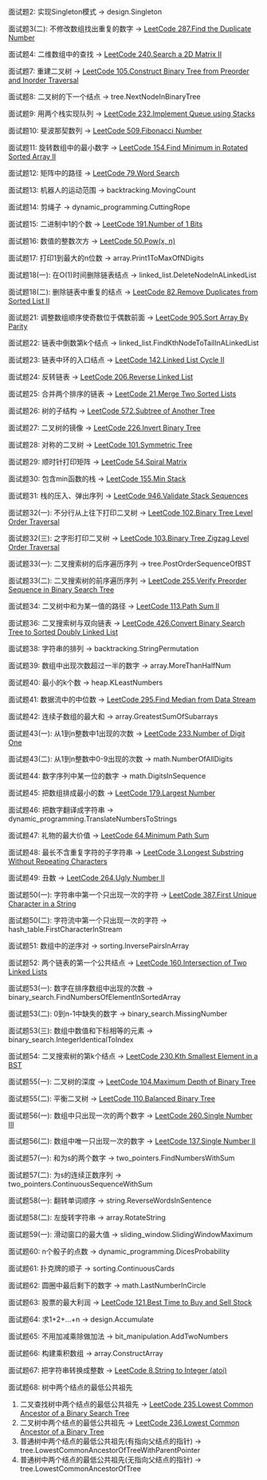 面试题2: 实现Singleton模式 -> design.Singleton

面试题3(二): 不修改数组找出重复的数字 -> [LeetCode 287.Find the Duplicate Number](https://github.com/daocrossover/Leetcode-Java/blob/master/src/two_pointers/FindTheDuplicateNumber.java)

面试题4: 二维数组中的查找 -> [LeetCode 240.Search a 2D Matrix II](https://github.com/daocrossover/Leetcode-Java/blob/master/src/binary_search/SearchA2DMatrixII.java)

面试题7: 重建二叉树 -> [LeetCode 105.Construct Binary Tree from Preorder and Inorder Traversal](https://github.com/daocrossover/Leetcode-Java/blob/master/src/tree/ConstructBinaryTreeFromPreorderAndInorderTraversal.java)

面试题8: 二叉树的下一个结点 -> tree.NextNodeInBinaryTree

面试题9: 用两个栈实现队列 -> [LeetCode 232.Implement Queue using Stacks](https://github.com/daocrossover/Leetcode-Java/blob/master/src/stack/ImplementQueueUsingStacks.java)

面试题10: 斐波那契数列 -> [LeetCode 509.Fibonacci Number](https://github.com/daocrossover/Leetcode-Java/blob/master/src/dynamic_programming/FibonacciNumber.java)

面试题11: 旋转数组中的最小数字 -> [LeetCode 154.Find Minimum in Rotated Sorted Array II](https://github.com/daocrossover/Leetcode-Java/blob/master/src/binary_search/FindMinimuminRotatedSortedArrayII.java)

面试题12: 矩阵中的路径 -> [LeetCode 79.Word Search](https://github.com/daocrossover/Leetcode-Java/blob/master/src/backtracking/WordSearch.java)

面试题13: 机器人的运动范围 -> backtracking.MovingCount

面试题14: 剪绳子 -> dynamic_programming.CuttingRope

面试题15: 二进制中1的个数 -> [LeetCode 191.Number of 1 Bits](https://github.com/daocrossover/Leetcode-Java/blob/master/src/bit_manipulation/NumberOf1Bits.java)

面试题16: 数值的整数次方 -> [LeetCode 50.Pow(x, n)](https://github.com/daocrossover/Leetcode-Java/blob/master/src/math/Pow.java)

面试题17: 打印1到最大的n位数 -> array.Print1ToMaxOfNDigits

面试题18(一): 在O(1)时间删除链表结点 -> linked_list.DeleteNodeInALinkedList

面试题18(二): 删除链表中重复的结点 -> [LeetCode 82.Remove Duplicates from Sorted List II](https://github.com/daocrossover/Leetcode-Java/blob/master/src/linked_list/RemoveDuplicatesFromSortedListII.java)

面试题21: 调整数组顺序使奇数位于偶数前面 -> [LeetCode 905.Sort Array By Parity](https://github.com/daocrossover/Leetcode-Java/blob/master/src/two_pointers/SortArrayByParity.java)

面试题22: 链表中倒数第k个结点 -> linked_list.FindKthNodeToTailInALinkedList

面试题23: 链表中环的入口结点 -> [LeetCode 142.Linked List Cycle II](https://github.com/daocrossover/Leetcode-Java/blob/master/src/linked_list/LinkedListCycleII.java)

面试题24: 反转链表 -> [LeetCode 206.Reverse Linked List](https://github.com/daocrossover/Leetcode-Java/blob/master/src/linked_list/ReverseLinkedList.java)

面试题25: 合并两个排序的链表 -> [LeetCode 21.Merge Two Sorted Lists](https://github.com/daocrossover/Leetcode-Java/blob/master/src/linked_list/MergeTwoSortedLists.java)

面试题26: 树的子结构 -> [LeetCode 572.Subtree of Another Tree](https://github.com/daocrossover/Leetcode-Java/blob/master/src/tree/SubtreeOfAnotherTree.java)

面试题27: 二叉树的镜像 -> [LeetCode 226.Invert Binary Tree](https://github.com/daocrossover/Leetcode-Java/blob/master/src/tree/InvertBinaryTree.java)

面试题28: 对称的二叉树 -> [LeetCode 101.Symmetric Tree](https://github.com/daocrossover/Leetcode-Java/blob/master/src/tree/SymmetricTree.java)

面试题29: 顺时针打印矩阵 -> [LeetCode 54.Spiral Matrix](https://github.com/daocrossover/Leetcode-Java/blob/master/src/array/SpiralMatrix.java)

面试题30: 包含min函数的栈 -> [LeetCode 155.Min Stack](https://github.com/daocrossover/Leetcode-Java/blob/master/src/stack/DesignMinStack.java)

面试题31: 栈的压入、弹出序列 -> [LeetCode 946.Validate Stack Sequences](https://github.com/daocrossover/Leetcode-Java/blob/master/src/stack/ValidateStackSequences.java)

面试题32(一): 不分行从上往下打印二叉树 -> [LeetCode 102.Binary Tree Level Order Traversal](https://github.com/daocrossover/Leetcode-Java/blob/master/src/tree/BinaryTreeLevelOrderTraversal.java)

面试题32(三): 之字形打印二叉树 -> [LeetCode 103.Binary Tree Zigzag Level Order Traversal](https://github.com/daocrossover/Leetcode-Java/blob/master/src/tree/BinaryTreeZigzagLevelOrderTraversal.java)

面试题33(一): 二叉搜索树的后序遍历序列 -> tree.PostOrderSequenceOfBST

面试题33(二): 二叉搜索树的前序遍历序列 -> [LeetCode 255.Verify Preorder Sequence in Binary Search Tree](https://github.com/daocrossover/Leetcode-Java/blob/master/src/tree/VerifyPreorderSequenceInBinarySearchTree.java)

面试题34: 二叉树中和为某一值的路径 -> [LeetCode 113.Path Sum II](https://github.com/daocrossover/Leetcode-Java/blob/master/src/tree/PathSumII.java)

面试题36: 二叉搜索树与双向链表 -> [LeetCode 426.Convert Binary Search Tree to Sorted Doubly Linked List](https://github.com/daocrossover/Leetcode-Java/blob/master/src/tree/ConvertBinarySearchTreeToSortedDoublyLinkedList.java)

面试题38: 字符串的排列 -> backtracking.StringPermutation

面试题39: 数组中出现次数超过一半的数字 -> array.MoreThanHalfNum

面试题40: 最小的k个数 -> heap.KLeastNumbers

面试题41: 数据流中的中位数 -> [LeetCode 295.Find Median from Data Stream](https://github.com/daocrossover/Leetcode-Java/blob/master/src/heap/FindMedianFromDataStream.java)

面试题42: 连续子数组的最大和 -> array.GreatestSumOfSubarrays

面试题43(一): 从1到n整数中1出现的次数 -> [LeetCode 233.Number of Digit One](https://github.com/daocrossover/Leetcode-Java/blob/master/src/math/NumberOfDigitOne.java)

面试题43(二): 从1到n整数中0-9出现的次数 -> math.NumberOfAllDigits

面试题44: 数字序列中某一位的数字 -> math.DigitsInSequence

面试题45: 把数组排成最小的数 -> [LeetCode 179.Largest Number](https://github.com/daocrossover/Leetcode-Java/blob/master/src/sorting/LargestNumber.java)

面试题46: 把数字翻译成字符串 -> dynamic_programming.TranslateNumbersToStrings

面试题47: 礼物的最大价值 -> [LeetCode 64.Minimum Path Sum](https://github.com/daocrossover/Leetcode-Java/blob/master/src/dynamic_programming/MinimumPathSum.java)

面试题48: 最长不含重复字符的子字符串 -> [LeetCode 3.Longest Substring Without Repeating Characters](https://github.com/daocrossover/Leetcode-Java/blob/master/src/slide_window/LongestSubstringWithoutRepeatingCharacters.java)

面试题49: 丑数 -> [LeetCode 264.Ugly Number II](https://github.com/daocrossover/Leetcode-Java/blob/master/src/dynamic_programming/UglyNumberII.java)

面试题50(一): 字符串中第一个只出现一次的字符 -> [LeetCode 387.First Unique Character in a String](https://github.com/daocrossover/Leetcode-Java/blob/master/src/hash_table/FirstUniqueCharacterInAString.java)

面试题50(二): 字符流中第一个只出现一次的字符 -> hash_table.FirstCharacterInStream

面试题51: 数组中的逆序对 -> sorting.InversePairsInArray

面试题52: 两个链表的第一个公共结点 -> [LeetCode 160.Intersection of Two Linked Lists](https://github.com/daocrossover/Leetcode-Java/blob/master/src/two_pointers/IntersectionOfTwoLinkedLists.java)

面试题53(一): 数字在排序数组中出现的次数 -> binary_search.FindNumbersOfElementInSortedArray

面试题53(二): 0到n-1中缺失的数字 -> binary_search.MissingNumber

面试题53(三): 数组中数值和下标相等的元素 -> binary_search.IntegerIdenticalToIndex

面试题54: 二叉搜索树的第k个结点 -> [LeetCode 230.Kth Smallest Element in a BST](https://github.com/daocrossover/Leetcode-Java/blob/master/src/tree/KthSmallestElementInABST.java)

面试题55(一): 二叉树的深度 -> [LeetCode 104.Maximum Depth of Binary Tree](https://github.com/daocrossover/Leetcode-Java/blob/master/src/tree/MaximumDepthOfBinaryTree.java)

面试题55(二): 平衡二叉树 -> [LeetCode 110.Balanced Binary Tree](https://github.com/daocrossover/Leetcode-Java/blob/master/src/tree/BalancedBinaryTree.java)

面试题56(一): 数组中只出现一次的两个数字 -> [LeetCode 260.Single Number III](https://github.com/daocrossover/Leetcode-Java/blob/master/src/bit_manipulation/SingleNumberIII.java)

面试题56(二): 数组中唯一只出现一次的数字 -> [LeetCode 137.Single Number II](https://github.com/daocrossover/Leetcode-Java/blob/master/src/bit_manipulation/SingleNumberII.java)

面试题57(一): 和为s的两个数字 -> two_pointers.FindNumbersWithSum

面试题57(二): 为s的连续正数序列 -> two_pointers.ContinuousSequenceWithSum

面试题58(一): 翻转单词顺序 -> string.ReverseWordsInSentence

面试题58(二): 左旋转字符串 -> array.RotateString

面试题59(一): 滑动窗口的最大值 -> sliding_window.SlidingWindowMaximum

面试题60: n个骰子的点数 -> dynamic_programming.DicesProbability

面试题61: 扑克牌的顺子 -> sorting.ContinuousCards

面试题62: 圆圈中最后剩下的数字 -> math.LastNumberInCircle

面试题63: 股票的最大利润 -> [LeetCode 121.Best Time to Buy and Sell Stock](https://github.com/daocrossover/Leetcode-Java/blob/master/src/dynamic_programming/BestTimeToBuyAndSellStock.java)

面试题64: 求1+2+…+n -> design.Accumulate

面试题65: 不用加减乘除做加法 -> bit_manipulation.AddTwoNumbers

面试题66: 构建乘积数组 -> array.ConstructArray

面试题67: 把字符串转换成整数 -> [LeetCode 8.String to Integer (atoi)](https://github.com/daocrossover/Leetcode-Java/blob/master/src/string/StringToInteger.java)

面试题68: 树中两个结点的最低公共祖先
1. 二叉查找树中两个结点的最低公共祖先 -> [LeetCode 235.Lowest Common Ancestor of a Binary Search Tree](https://github.com/daocrossover/Leetcode-Java/blob/master/src/tree/LowestCommonAncestorOfABinarySearchTree.java)
2. 二叉树中两个结点的最低公共祖先 -> [LeetCode 236.Lowest Common Ancestor of a Binary Tree](https://github.com/daocrossover/Leetcode-Java/blob/master/src/tree/LowestCommonAncestorOfABinaryTree.java)
3. 普通树中两个结点的最低公共祖先(有指向父结点的指针) -> tree.LowestCommonAncestorOfTreeWithParentPointer
4. 普通树中两个结点的最低公共祖先(无指向父结点的指针) -> tree.LowestCommonAncestorOfTree